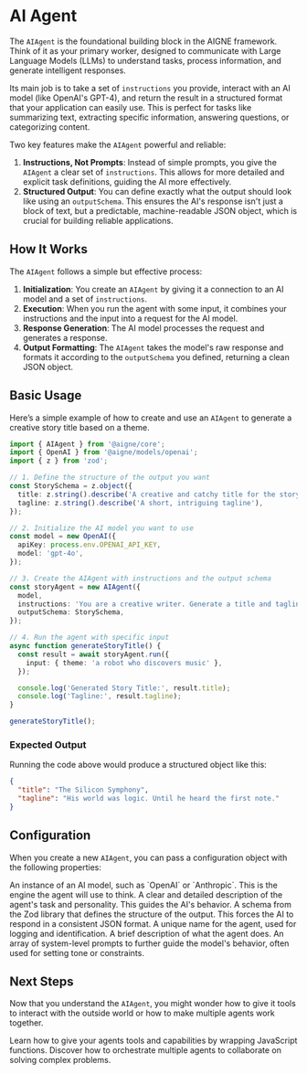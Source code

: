 # AI Agent

The `AIAgent` is the foundational building block in the AIGNE framework. Think of it as your primary worker, designed to communicate with Large Language Models (LLMs) to understand tasks, process information, and generate intelligent responses.

Its main job is to take a set of `instructions` you provide, interact with an AI model (like OpenAI's GPT-4), and return the result in a structured format that your application can easily use. This is perfect for tasks like summarizing text, extracting specific information, answering questions, or categorizing content.

Two key features make the `AIAgent` powerful and reliable:

1.  **Instructions, Not Prompts**: Instead of simple prompts, you give the `AIAgent` a clear set of `instructions`. This allows for more detailed and explicit task definitions, guiding the AI more effectively.
2.  **Structured Output**: You can define exactly what the output should look like using an `outputSchema`. This ensures the AI's response isn't just a block of text, but a predictable, machine-readable JSON object, which is crucial for building reliable applications.

## How It Works

The `AIAgent` follows a simple but effective process:

1.  **Initialization**: You create an `AIAgent` by giving it a connection to an AI model and a set of `instructions`.
2.  **Execution**: When you run the agent with some input, it combines your instructions and the input into a request for the AI model.
3.  **Response Generation**: The AI model processes the request and generates a response.
4.  **Output Formatting**: The `AIAgent` takes the model's raw response and formats it according to the `outputSchema` you defined, returning a clean JSON object.

## Basic Usage

Here’s a simple example of how to create and use an `AIAgent` to generate a creative story title based on a theme.

```typescript Creating an AIAgent icon=logos:typescript
import { AIAgent } from '@aigne/core';
import { OpenAI } from '@aigne/models/openai';
import { z } from 'zod';

// 1. Define the structure of the output you want
const StorySchema = z.object({
  title: z.string().describe('A creative and catchy title for the story'),
  tagline: z.string().describe('A short, intriguing tagline'),
});

// 2. Initialize the AI model you want to use
const model = new OpenAI({
  apiKey: process.env.OPENAI_API_KEY,
  model: 'gpt-4o',
});

// 3. Create the AIAgent with instructions and the output schema
const storyAgent = new AIAgent({
  model,
  instructions: 'You are a creative writer. Generate a title and tagline for a story.',
  outputSchema: StorySchema,
});

// 4. Run the agent with specific input
async function generateStoryTitle() {
  const result = await storyAgent.run({
    input: { theme: 'a robot who discovers music' },
  });

  console.log('Generated Story Title:', result.title);
  console.log('Tagline:', result.tagline);
}

generateStoryTitle();
```

### Expected Output

Running the code above would produce a structured object like this:

```json Response Example icon=mdi:code-json
{
  "title": "The Silicon Symphony",
  "tagline": "His world was logic. Until he heard the first note."
}
```

## Configuration

When you create a new `AIAgent`, you can pass a configuration object with the following properties:

<x-field-group>
  <x-field data-name="model" data-type="Model" data-required="true">
    <x-field-desc markdown>An instance of an AI model, such as `OpenAI` or `Anthropic`. This is the engine the agent will use to think.</x-field-desc>
  </x-field>
  <x-field data-name="instructions" data-type="string" data-required="true">
    <x-field-desc markdown>A clear and detailed description of the agent's task and personality. This guides the AI's behavior.</x-field-desc>
  </x-field>
  <x-field data-name="outputSchema" data-type="ZodSchema" data-required="false">
    <x-field-desc markdown>A schema from the Zod library that defines the structure of the output. This forces the AI to respond in a consistent JSON format.</x-field-desc>
  </x-field>
  <x-field data-name="name" data-type="string" data-required="false">
    <x-field-desc markdown>A unique name for the agent, used for logging and identification.</x-field-desc>
  </x-field>
  <x-field data-name="description" data-type="string" data-required="false">
    <x-field-desc markdown>A brief description of what the agent does.</x-field-desc>
  </x-field>
  <x-field data-name="system_prompts" data-type="string[]" data-required="false">
    <x-field-desc markdown>An array of system-level prompts to further guide the model's behavior, often used for setting tone or constraints.</x-field-desc>
  </x-field>
</x-field-group>

## Next Steps

Now that you understand the `AIAgent`, you might wonder how to give it tools to interact with the outside world or how to make multiple agents work together. 

<x-cards>
  <x-card data-title="Function Agent" data-icon="lucide:function-square" data-href="/core/agents/function-agent">
    Learn how to give your agents tools and capabilities by wrapping JavaScript functions.
  </x-card>
  <x-card data-title="Team Agent" data-icon="lucide:users" data-href="/core/agents/team-agent">
    Discover how to orchestrate multiple agents to collaborate on solving complex problems.
  </x-card>
</x-cards>